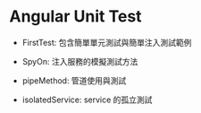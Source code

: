 # Angular Unit Test 

- FirstTest: 包含簡單單元測試與簡單注入測試範例

- SpyOn: 注入服務的模擬測試方法

- pipeMethod: 管道使用與測試

- isolatedService: service 的孤立測試